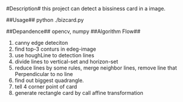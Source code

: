 #Description#
    this project can detect a bissiness card in a image.
    
##Usage##
    python ./bizcard.py
 
##Depandence##
    opencv, numpy
##Algorithm Flow##
1. canny edge deteciton
2. find top-3 conturs in edeg-image
3. use houghLine to detection lines
4. divide lines to vertical-set and horizon-set
5. reduce lines by some rules, merge neighbor lines, remove line that Perpendicular to no line
6. find out biggest quadrangle.
7. tell 4 corner point of card
8. generate rectangle card by call affine transformation
